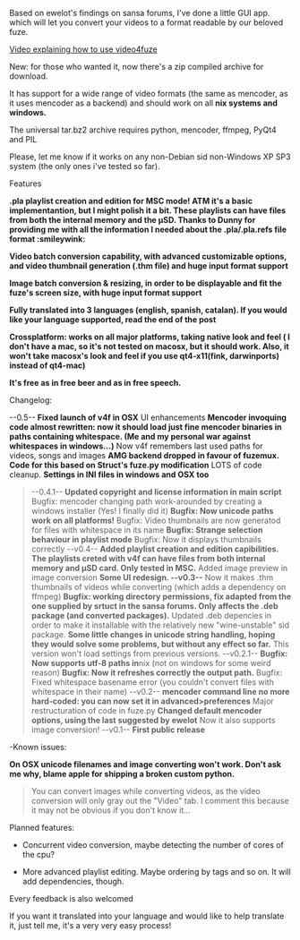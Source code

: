 Based on ewelot's findings on sansa forums, I've done a little GUI app. which will let you convert your videos to a format readable by our beloved fuze.

[Video explaining how to use video4fuze](http://www.youtube.com/watch?v=m4-jt3B3Bag)

New: for those who wanted it, now there's a zip compiled archive for download.



It has support for a wide range of video formats (the same as mencoder, as it uses mencoder as a backend) and should work on all **nix  systems and windows.**


The universal tar.bz2 archive requires python, mencoder, ffmpeg, PyQt4 and PIL



Please, let me know if it works on any non-Debian sid non-Windows XP SP3 system (the only ones i've tested so far).



Features



**.pla playlist creation and edition for MSC mode! ATM it's a basic implementantion, but I might polish it a bit. These playlists can have files from both the internal memory and the µSD. Thanks to Dunny for providing me with all the information I needed about the .pla/.pla.refs file format :smileywink:**



**Video batch conversion capability, with advanced customizable options, and video thumbnail generation (.thm file) and huge input format support**



**Image batch conversion & resizing, in order to be displayable and fit the fuze's screen size, with huge input format support**



**Fully translated into 3 languages (english, spanish, catalan). If you would like your language supported, read the end of the post**



**Crossplatform: works on all major platforms, taking native look and feel ( I don't have a mac, so it's not tested on macosx, but it should work. Also, it won't take macosx's look and feel if you use qt4-x11(fink, darwinports) instead of qt4-mac)**



**It's free as in free beer and as in free speech.**



Changelog:



--0.5--
**Fixed launch of v4f in OSX** UI enhancements
**Mencoder invoquing code almost rewritten: now it should load just fine mencoder binaries in paths containing whitespace. (Me and my personal war against whitespaces in windows...)** Now v4f remembers last used paths for videos, songs and images
**AMG backend dropped in favour of fuzemux. Code for this based on Struct's fuze.py modification** LOTS of code cleanup.
**Settings in INI files in windows and OSX too**

> --0.4.1--
**Updated copyright and license information in main script** Bugfix: mencoder changing path work-arounded by creating a windows installer (Yes! I finally did it)
**Bugfix: Now unicode paths work on all platforms!** Bugfix: Video thumbnails are now generatod for files with whitespace in its name
**Bugfix: Strange selection behaviour in playlist mode** Bugfix: Now it displays thumbnails correctly
--v0.4--
**Added playlist creation and edition capibilities. The playlists creted with v4f can have files from both internal memory and µSD card. Only tested in MSC.** Added image preview in image conversion
**Some UI redesign.
--v0.3--** Now it makes .thm thumbnails of videos while converting (which adds a dependency on ffmpeg)
**Bugfix: working directory permissions, fix adapted from the one supplied by srtuct in the sansa forums. Only affects the .deb package (and converted packages).** Updated .deb depencies in order to make it installable with the relatively new "wine-unstable" sid package.
**Some little changes in unicode string handling, hoping they would solve some problems, but without any effect so far.** This version won't load settings from previous versions.
--v0.2.1--
**Bugfix: Now supports utf-8 paths in**nix (not on windows for some weird reason)
**Bugfix: Now it refreshes correctly the output path.** Bugfix: Fixed whitespace basename error (you couldn't convert files with whitespace in their name)
--v0.2--
**mencoder command line no more hard-coded: you can now set it in advanced>preferences** Major restructuration of code in fuze.py
**Changed default mencoder options, using the last suggested by ewelot** Now it also supports image conversion!
--v0.1--
**First public release**



-Known issues:



**On OSX unicode filenames and image converting won't work. Don't ask me why, blame apple for shipping a broken custom python.**



> You can convert images while converting videos, as the video conversion will only gray out the "Video" tab. I comment this because it may not be obvious if you don't know it...



Planned features:



- Concurrent video conversion, maybe detecting the number of cores of the cpu?

- More advanced playlist editing. Maybe ordering by tags and so on. It will add dependencies, though.



Every feedback is also welcomed



If you want it translated into your language and would like to help translate it, just tell me, it's a very very easy process!